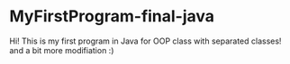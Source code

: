 # MyFirstProgram-final-java

Hi! This is my first program in Java for OOP class with separated classes! and a bit more modifiation :)

